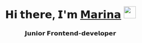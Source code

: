 <h1 align="center">𝗛𝗶 𝘁𝗵𝗲𝗿𝗲, 𝗜'𝗺 <a href="https://career.habr.com/kovalina1" target="_blank">𝗠𝗮𝗿𝗶𝗻𝗮</a> 
<img src="https://github.com/blackcater/blackcater/raw/main/images/Hi.gif" height="32"/></h1>
<h3 align="center">𝗝𝘂𝗻𝗶𝗼𝗿 𝗙𝗿𝗼𝗻𝘁𝗲𝗻𝗱-𝗱𝗲𝘃𝗲𝗹𝗼𝗽𝗲𝗿</h3>

<!--
**Marina-frontend/Marina-frontend** is a ✨ _special_ ✨ repository because its `README.md` (this file) appears on your GitHub profile.

Here are some ideas to get you started:

- 🔭 I’m currently working on ...
- 🌱 I’m currently learning ...
- 👯 I’m looking to collaborate on ...
- 🤔 I’m looking for help with ...
- 💬 Ask me about ...
- 📫 How to reach me: ...
- 😄 Pronouns: ...
- ⚡ Fun fact: ...
-->
